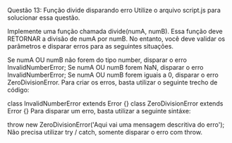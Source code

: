 Questão 13: Função divide disparando erro
Utilize o arquivo script.js para solucionar essa questão.

Implemente uma função chamada divide(numA, numB). Essa função deve RETORNAR a divisão de numA por numB. No entanto, você deve validar os parâmetros e disparar erros para as seguintes situações.

Se numA OU numB não forem do tipo number, disparar o erro InvalidNumberError;
Se numA OU numB forem NaN, disparar o erro InvalidNumberError;
Se numA OU numB forem iguais a 0, disparar o erro ZeroDivisionError.
Para criar os erros, basta utilizar o seguinte trecho de código:

class InvalidNumberError extends Error {}
class ZeroDivisionError extends Error {}
Para disparar um erro, basta utilizar a seguinte sintáxe:

throw new ZeroDivisionError('Aqui vai uma mensagem descritiva do erro');
Não precisa utilizar try / catch, somente disparar o erro com throw.